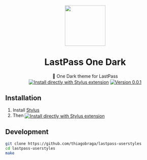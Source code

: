 <h1 align="center">
  <img src="https://user-images.githubusercontent.com/815158/33698332-64bc7934-dad1-11e7-9a66-5206c493559f.png" height="128" /><br>
  <br>
  LastPass One Dark
</h1>

<p align="center">
  🔐 One Dark theme for LastPass<br>
  <a href="https://raw.githubusercontent.com/thiagobraga/lastpass-userstyles/master/lastpass.user.css"><img src="https://img.shields.io/badge/Install%20directly%20with-Stylus-lightgrey.svg?longCache=true&logo=google&logoColor=f1f1f1" align="center" alt="Install directly with Stylus extension" /></a>
  <a href="https://raw.githubusercontent.com/thiagobraga/lastpass-userstyles/master/lastpass.user.css"><img src="https://img.shields.io/badge/version-0.0.1-CB2929.svg" align="center" alt="Version 0.0.1"></a>
</p>

## Installation

1. Install [Stylus](https://add0n.com/stylus.html)
2. Then <a href="https://raw.githubusercontent.com/thiagobraga/lastpass-userstyles/master/lastpass.user.css"><img src="https://img.shields.io/badge/install%20directly%20with-Stylus-lightgray.svg?longCache=true&logoColor=f1f1f1" align="center" alt="Install directly with Stylus extension" /></a>

## Development

``` sh
git clone https://github.com/thiagobraga/lastpass-userstyles
cd lastpass-userstyles
make
```
